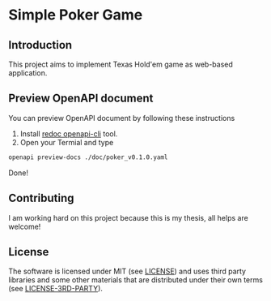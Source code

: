 # Simple Poker Game

## Introduction

This project aims to implement Texas Hold'em game as web-based application.

## Preview OpenAPI document

You can preview OpenAPI document by following these instructions

1. Install [redoc openapi-cli](https://redoc.ly/openapi-cli/) tool.
2. Open your Termial and type

```sh
openapi preview-docs ./doc/poker_v0.1.0.yaml
```

Done!

## Contributing

I am working hard on this project because this is my thesis, all helps are
welcome!

## License

The software is licensed under MIT (see [LICENSE](./LICENSE)) and uses third
party libraries and some other materials that are distributed under their own
terms (see [LICENSE-3RD-PARTY](./LICENSE-3RD-PARTY)).

